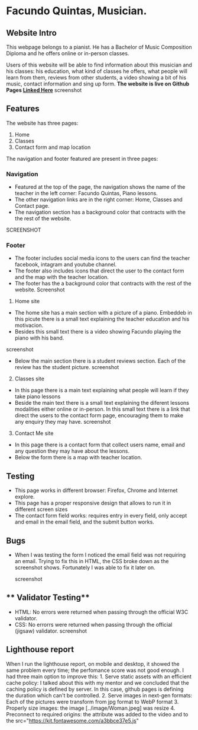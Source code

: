 # **Facundo Quintas, Musician.**

## **Website Intro**


This webpage belongs to a pianist. He has a Bachelor of Music Composition Diploma and he offers online or in-person classes.

Users of this website will be able to find information about this musician and his classes: his education, what kind of classes he offers, what people will learn from them, reviews from other students, a video showing a bit of his music, contact information and sing up form. 
**The website is live on Github Pages [Linked Here](https://luquintas11.github.io/FirstProject/index.html)**
 screenshot



## **Features**

The website has three pages:
1. Home
2. Classes
3. Contact form and map location

The navigation and footer featured are present in three pages:

### **Navigation**
* Featured at the top of the page, the navigation shows the name of the teacher in the left corner: Facundo Quintas, Piano lessons.
* The other navigation links are in the right corner: Home, Classes and Contact page. 
* The navigation section has a background color that contracts with the the rest of the website. 

SCREENSHOT

### **Footer**
* The footer includes social media icons to the users can find the teacher facebook, intagram and youtube channel.
* The footer also includes icons that direct the user to the contact form and the map with the teacher location. 
* The footer has the a background color that contracts with the rest of the website. 
Screenshot

1. Home site

* The home site has a main section with a picture of a piano. Embeddeb in this picute there is a small text explaining the teacher education and his motivacion.
* Besides this small text there is a video showing Facundo playing the piano with his band.

screenshot

* Below the main section there is a student reviews section. Each of the review has the student picture. 
screenshot

2. Classes site

* In this page there is a main text explaining what people will learn if they take piano lessons
* Beside the main text there is a small text explaining the diferent lessons modalities either online or in-person. In this small text there is a link that direct the users to the contact form page, encouraging them to make any enquiry they may have. 
screenshot

3. Contact Me site

* In this page there is a contact form that collect  users name, email and any question they may have about the lessons.
* Below the form there is a map with teacher location. 



## Testing

* This page works in different browser: Firefox, Chrome and Internet explore. 
* This page has a proper responsive design that allows to run it in different screen sizes
* The contact form field works: requires entry in every field, only accept and email in the email field, and the submit button works. 

## Bugs

* When I was testing the form I noticed the email field was not requiring an email. Trying to fix this in HTML, the CSS broke down as the screenshot shows. Fortunately I was able to fix it later on.


   screenshot


## ** Validator Testing**


* HTML: No errors were returned when passing through the official W3C validator. 
* CSS:  No errorrs were returned when passing through the  official (jigsaw) validator. 
screenshot 

## Lighthouse report

When I run the lighthouse report, on mobile and desktop, it showed the same problem every time; the perfomance score was not good enough. I had three main option to improve this: 
                                              1. Serve static assets with an efficient cache policy: I talked about this with my mentor and we concluded that the caching policy is defined by server. In this case, github  pages is defining the duration which can't be controlled.
                                              2. Serve images in next-gen formats: Each of the pictures were transform from jpg format to WebP format
                                              3. Properly size images: the image [../image/Woman.jpeg] was resize
                                              4. Preconnect to required origins: the attribute <link rel=preconnect> was added to the video and to the src="https://kit.fontawesome.com/a3bbce37e5.js" 















